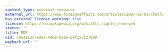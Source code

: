 ```yaml
---
content_type: external-resource
external_url: https://www.foreignaffairs.com/articles/2007-01-01/challenge-global-health
has_external_license_warning: true
license: https://en.wikipedia.org/wiki/All_rights_reserved
status: ''
title: PDF
uid: ca6a912c-ede1-4468-b21e-6af25c1270a9
wayback_url: ''
---
```

